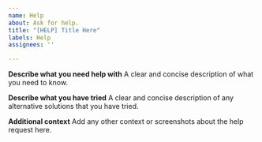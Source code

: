 ```yaml
---
name: Help
about: Ask for help.
title: "[HELP] Title Here"
labels: Help
assignees: ''

---
```


**Describe what you need help with**
A clear and concise description of what you need to know.

**Describe what you have tried**
A clear and concise description of any alternative solutions that you have tried.

**Additional context**
Add any other context or screenshots about the help request here.
